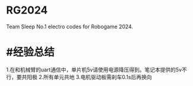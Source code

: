 # RG2024
Team Sleep No.1  electro codes for Robogame 2024.
# #经验总结
1.在和机械臂的uart通信中，单片机5v请使用电源降压得到。笔记本提供的5v不行，要共阳极
2.所有单元共地
3.电机驱动板需刹车0.1s后再换向
